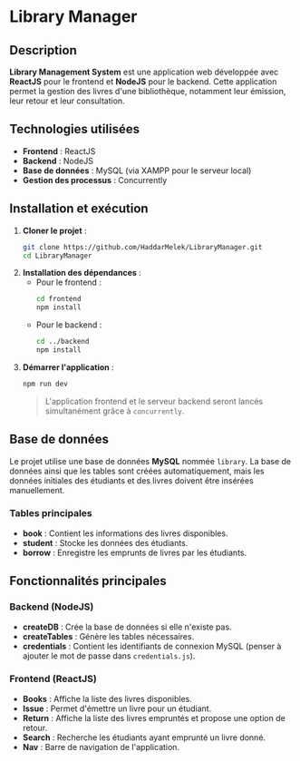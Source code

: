 # Library Manager

## Description
**Library Management System** est une application web développée avec **ReactJS** pour le frontend et **NodeJS** pour le backend. Cette application permet la gestion des livres d'une bibliothèque, notamment leur émission, leur retour et leur consultation.

## Technologies utilisées
- **Frontend** : ReactJS
- **Backend** : NodeJS
- **Base de données** : MySQL (via XAMPP pour le serveur local)
- **Gestion des processus** : Concurrently

## Installation et exécution
1. **Cloner le projet** :
   ```bash
   git clone https://github.com/HaddarMelek/LibraryManager.git
   cd LibraryManager
   ```
2. **Installation des dépendances** :
   - Pour le frontend :
     ```bash
     cd frontend
     npm install
     ```
   - Pour le backend :
     ```bash
     cd ../backend
     npm install
     ```
3. **Démarrer l'application** :
   ```bash
   npm run dev
   ```
   > L'application frontend et le serveur backend seront lancés simultanément grâce à `concurrently`.

## Base de données
Le projet utilise une base de données **MySQL** nommée `library`. La base de données ainsi que les tables sont créées automatiquement, mais les données initiales des étudiants et des livres doivent être insérées manuellement.

### Tables principales
- **book** : Contient les informations des livres disponibles.
- **student** : Stocke les données des étudiants.
- **borrow** : Enregistre les emprunts de livres par les étudiants.

## Fonctionnalités principales
### Backend (NodeJS)
- **createDB** : Crée la base de données si elle n'existe pas.
- **createTables** : Génère les tables nécessaires.
- **credentials** : Contient les identifiants de connexion MySQL (penser à ajouter le mot de passe dans `credentials.js`).

### Frontend (ReactJS)
- **Books** : Affiche la liste des livres disponibles.
- **Issue** : Permet d'émettre un livre pour un étudiant.
- **Return** : Affiche la liste des livres empruntés et propose une option de retour.
- **Search** : Recherche les étudiants ayant emprunté un livre donné.
- **Nav** : Barre de navigation de l'application.

